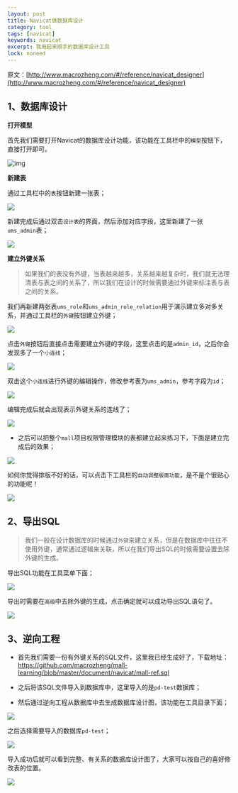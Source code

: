 ```yaml
---
layout: post
title: Navicat做数据库设计
category: tool
tags: [navicat]
keywords: navicat
excerpt: 我用起来顺手的数据库设计工具
lock: noneed
---
```


原文：[http://www.macrozheng.com/#/reference/navicat_designer](http://www.macrozheng.com/#/reference/navicat_designer)

## 1、数据库设计

**打开模型**

首先我们需要打开Navicat的数据库设计功能，该功能在工具栏中的`模型`按钮下，直接打开即可。

![img](/assets/images/2020/icoding/mysql/navicat_designer_01.png)

**新建表**

通过工具栏中的`表`按钮新建一张表；

![](/assets/images/2020/icoding/mysql/navicat_designer_02.png)

新建完成后通过双击`设计表`的界面，然后添加对应字段，这里新建了一张`ums_admin`表；

![](/assets/images/2020/icoding/mysql/navicat_designer_03.png)

**建立外键关系**

> 如果我们的表没有外键，当表越来越多，关系越来越复杂时，我们就无法理清表与表之间的关系了，所以我们在设计的时候需要通过外键来标注表与表之间的关系。

我们再新建两张表`ums_role`和`ums_admin_role_relation`用于演示建立多对多关系，并通过工具栏的`外键`按钮建立外键；

![](/assets/images/2020/icoding/mysql/navicat_designer_04.png)

点击`外键`按钮后直接点击需要建立外键的字段，这里点击的是`admin_id`，之后你会发现多了一个`小连线`；

![](/assets/images/2020/icoding/mysql/navicat_designer_05.png)

双击这个`小连线`进行外键的编辑操作，修改参考表为`ums_admin`，参考字段为`id`；

![](/assets/images/2020/icoding/mysql/navicat_designer_06.png)

编辑完成后就会出现表示外键关系的连线了；

![](/assets/images/2020/icoding/mysql/navicat_designer_07.png)

- 之后可以把整个`mall`项目权限管理模块的表都建立起来练习下，下面是建立完成后的效果；

![](/assets/images/2020/icoding/mysql/navicat_designer_08.png)

如何你觉得排版不好的话，可以点击下工具栏的`自动调整版面功能`，是不是个很贴心的功能呢！

![](/assets/images/2020/icoding/mysql/navicat_designer_09.png)

## 2、导出SQL

> 我们一般在设计数据库的时候通过`外键`来建立关系，但是在数据库中往往不使用外键，通常通过逻辑来关联，所以在我们导出SQL的时候需要设置去除外键的生成。

导出SQL功能在工具菜单下面；

![](/assets/images/2020/icoding/mysql/navicat_designer_10.png)

导出时需要在`高级`中去除外键的生成，点击确定就可以成功导出SQL语句了。

![](/assets/images/2020/icoding/mysql/navicat_designer_11.png)



## 3、逆向工程

- 首先我们需要一份有外键关系的SQL文件，这里我已经生成好了，下载地址：https://github.com/macrozheng/mall-learning/blob/master/document/navicat/mall-ref.sql

- 之后将该SQL文件导入到数据库中，这里导入的是`pd-test`数据库；

- 然后通过逆向工程从数据库中去生成数据库设计图，该功能在工具目录下面；

![](/assets/images/2020/icoding/mysql/navicat_designer_12.png)



之后选择需要导入的数据库`pd-test`；

![](/assets/images/2020/icoding/mysql/navicat_designer_14.png)

导入成功后就可以看到完整、有关系的数据库设计图了，大家可以按自己的喜好修改表的位置。

![](/assets/images/2020/icoding/mysql/navicat_designer_13.png)









